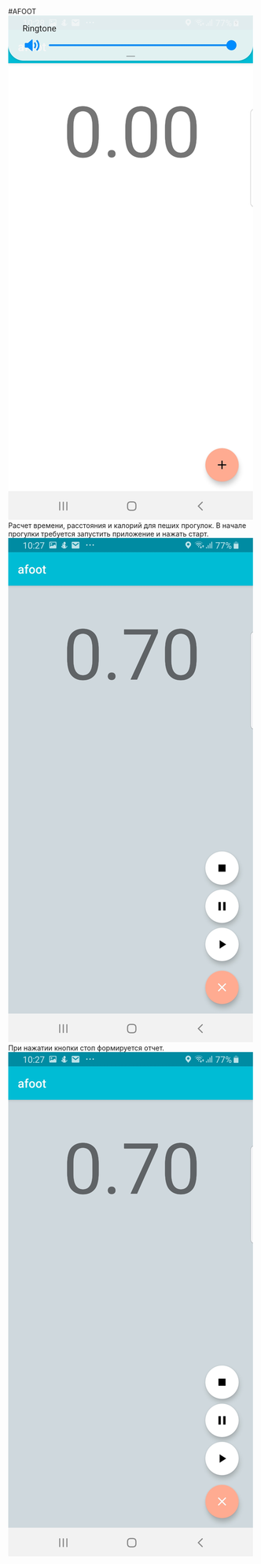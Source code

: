 #AFOOT
![Alt-текст](afoot.jpg "")
Расчет времени, расстояния и калорий для пеших прогулок. В начале 
прогулки требуется запустить приложение и нажать старт.
![Alt-текст](start.jpg "Старт, Пауза и Стоп")
При нажатии кнопки стоп формируется отчет.
![Alt-текст](start.jpg "Отчет")